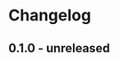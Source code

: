 <!--This changelog follows a very particular format. Only the title 'changelog' may begin with 1 pound symbol '#'. Every version partition must begin with 2 pound symbols '##'. Any section under a version must begin wtih 3 pound symbols '###'. This is important for the auto-changelog extraction occuring during the CI/CD pipeline to list only the current verion's changes with every release. -->

# Changelog

## 0.1.0 - unreleased